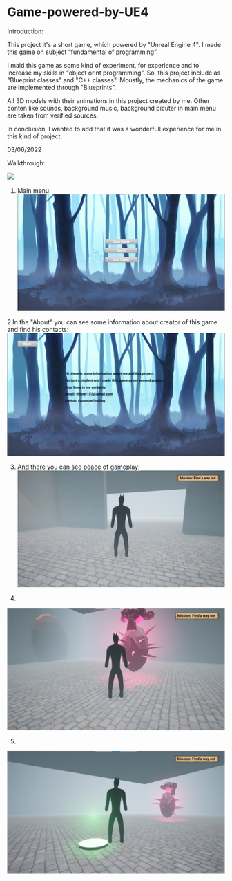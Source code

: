 # Game-powered-by-UE4
Introduction:

This project it's a short game, which powered by "Unreal Engine 4". I made this game on subject “fundamental of programming”.

I maid this game as some kind of experiment, for experience and to increase my skills in "object orint programming". So, this project include as "Blueprint classes" and "C++ classes". Moustly, the mechanics of the game are implemented through "Blueprints".

All 3D models with their animations in this project created by me. Other conten like sounds, background music, background picuter in main menu are taken from verified sources.

In conclusion, I wanted to add that it was a wonderfull experience for me in this kind of project.

03/06/2022

Walkthrough:

![](Screen's/WalkingthroughtShort.gif)

1. Main menu:
![](Screen's/menu.png)

2.In the "About" you can see some information about creator of this game and find his contacts:
![](Screen's/about.png)

3. And there you can see peace of gameplay:
![](Screen's/gameplay1.png)

4.
![](Screen's/gameplay2.png)

5.
![](Screen's/gameplay5.png)
